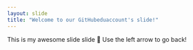 ```yaml
---
layout: slide
title: "Welcome to our GitHubeduaccount's slide!"
---
```

This is my awesome slide slide :tada:
Use the left arrow to go back!

